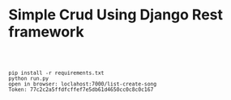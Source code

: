 <h1>Simple Crud Using Django Rest framework</h1>
<code>
	
	pip install -r requirements.txt
	python run.py 
	open in browser: loclahost:7000/list-create-song
	Token: 77c2c2a5ffdfcffef7e5db61d4650cc0c8c0c167
</code>